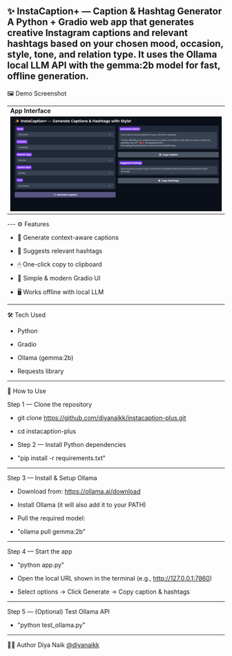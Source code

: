 ✨ InstaCaption+ — Caption & Hashtag Generator
A Python + Gradio web app that generates creative Instagram captions and relevant hashtags based on your chosen mood, occasion, style, tone, and relation type.
It uses the Ollama local LLM API with the gemma:2b model for fast, offline generation.
---
🖼 Demo Screenshot
<table> <tr> <td><b>App Interface</b></td> </tr> <tr> <td><img src="assets/screenshot.png" width="700"/></td> </tr> </table>
---
⚙️ Features

- 🎯 Generate context-aware captions

- 🔖 Suggests relevant hashtags

- 🖱 One-click copy to clipboard

- 🎨 Simple & modern Gradio UI

- 🖥 Works offline with local LLM
---
🛠 Tech Used

- Python

- Gradio

- Ollama (gemma:2b)

- Requests library
---
🧪 How to Use

Step 1 — Clone the repository


- git clone https://github.com/diyanaikk/instacaption-plus.git
- cd instacaption-plus

- Step 2 — Install Python dependencies


- "pip install -r requirements.txt"
---
Step 3 — Install & Setup Ollama

- Download from: https://ollama.ai/download

- Install Ollama (it will also add it to your PATH)

- Pull the required model:

+ "ollama pull gemma:2b"
---
Step 4 — Start the app


- "python app.py"

+ Open the local URL shown in the terminal (e.g., http://127.0.0.1:7860)

+ Select options → Click Generate → Copy caption & hashtags
---

Step 5 — (Optional) Test Ollama API


- "python test_ollama.py"


---

👩‍💻 Author
Diya Naik
[@diyanaikk](https://github.com/diyanaikk)